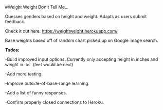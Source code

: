 #Weight Weight Don't Tell Me...

Guesses genders based on height and weight. Adapts as users submit feedback.  

Check it out here:
https://weightweight.herokuapp.com/

Base weights based off of random chart picked up on Google image search. 


**Todos:**

-Build improved input options. Currently only accepting height in inches and weight in lbs. (feet would be next)

-Add more testing.

-Improve outside-of-base-range learning.

-Add a list of funny responses.

-Confirm properly closed connections to Heroku.
